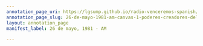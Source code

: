 ```yaml
---
annotation_page_uri: https://lgsump.github.io/radio-venceremos-spanish/annotations/26-de-mayo-1981-am-canvas-1-poderes-creadores-del-pueblo.json
annotation_page_slug: 26-de-mayo-1981-am-canvas-1-poderes-creadores-del-pueblo
layout: annotation_page
manifest_label: 26 de mayo, 1981 - AM

---
```

